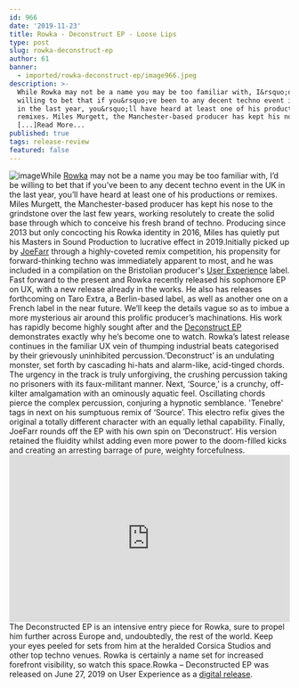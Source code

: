 ```yaml
---
id: 966
date: '2019-11-23'
title: Rowka - Deconstruct EP - Loose Lips
type: post
slug: rowka-deconstruct-ep
author: 61
banner:
  - imported/rowka-deconstruct-ep/image966.jpeg
description: >-
  While Rowka may not be a name you may be too familiar with, I&rsquo;d be
  willing to bet that if you&rsquo;ve been to any decent techno event in the UK
  in the last year, you&rsquo;ll have heard at least one of his productions or
  remixes. Miles Murgett, the Manchester-based producer has kept his nose to
  [...]Read More...
published: true
tags: release-review
featured: false
---
```

![image](../imported/rowka-deconstruct-ep/image966.jpeg)While [Rowka](https://soundcloud.com/rowka-2) may not be a name you may be too familiar with, I’d be willing to bet that if you’ve been to any decent techno event in the UK in the last year, you’ll have heard at least one of his productions or remixes. Miles Murgett, the Manchester-based producer has kept his nose to the grindstone over the last few years, working resolutely to create the solid base through which to conceive his fresh brand of techno. Producing since 2013 but only concocting his Rowka identity in 2016, Miles has quietly put his Masters in Sound Production to lucrative effect in 2019.Initially picked up by [JoeFarr](https://soundcloud.com/joefarr_ux) through a highly-coveted remix competition, his propensity for forward-thinking techno was immediately apparent to most, and he was included in a compilation on the Bristolian producer's [User Experience](https://joefarr.bandcamp.com/) label. Fast forward to the present and Rowka recently released his sophomore EP on UX, with a new release already in the works. He also has releases forthcoming on Taro Extra, a Berlin-based label, as well as another one on a French label in the near future. We’ll keep the details vague so as to imbue a more mysterious air around this prolific producer’s machinations. His work has rapidly become highly sought after and the [Deconstruct EP](https://joefarr.bandcamp.com/album/ux011)  
demonstrates exactly why he’s become one to watch. Rowka’s latest release continues in the familiar UX vein of thumping industrial beats categorised by their grievously uninhibited percussion.‘Deconstruct’ is an undulating monster, set forth by cascading hi-hats and alarm-like, acid-tinged chords. The urgency in the track is truly unforgiving, the crushing percussion taking no prisoners with its faux-militant manner. Next, ‘Source,’ is a crunchy, off-kilter amalgamation with an ominously aquatic feel. Oscillating chords pierce the complex percussion, conjuring a hypnotic semblance. 'Tenebre' tags in next on his sumptuous remix of ‘Source’. This electro refix gives the original a totally different character with an equally lethal capability. Finally, JoeFarr rounds off the EP with his own spin on ‘Deconstruct’. His version retained the fluidity whilst adding even more power to the doom-filled kicks and creating an arresting barrage of pure, weighty forcefulness.<iframe width='100%' height='300' scrolling='no' frameborder='no' allow='autoplay' src='https://w.soundcloud.com/player/?url=https%3A//api.soundcloud.com/playlists/831777791&color=%23ff5500&auto_play=false&hide_related=false&show_comments=true&show_user=true&show_reposts=false&show_teaser=true&visual=true'></iframe>The Deconstructed﻿ EP is an intensive entry piece for Rowka, sure to propel him further across Europe and, undoubtedly, the rest of the world. Keep your eyes peeled for sets from him at the heralded Corsica Studios and other top techno venues. Rowka is certainly a name set for increased forefront visibility, so watch this space.Rowka – Deconstructed EP was released on June 27, 2019 on User Experience as a [digital release](https://joefarr.bandcamp.com/album/ux011).